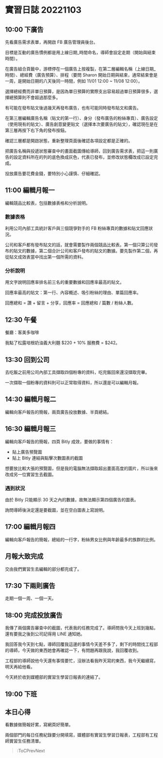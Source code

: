 # 實習日誌 20221103

## 10:00 下廣告

先看廣告需求表單，再開啟 FB 廣告管理員後台。

目標是互動的廣告慣例都是用上線日期_時間命名，導師會設定走期（開始與結束時間）。

在廣告組合頁籤中，游標停在一個廣告上按複製，在第二層編輯名稱（上線日期_時間）、總經費（廣告預算）、排程（要問 Sharon 開始日期與結束，通常結束會是一周，是開始日期的八天後同一時間，例如 11/01 12:00 ~ 11/08 12:00）。

選擇總經費而非單日預算，是因為單日預算的實際支出容易超過單日預算很多，選擇總預算則不會超過那麼多。

有可能在發布貼文後過幾天再發布廣告，也有可能同時發布貼文和廣告。

在第三層編輯廣告名稱（貼文的第一行）、身分（發布廣告的粉絲專頁）、廣告設定（使用現有的貼文）、廣告創意變更貼文（選擇本次要廣告的貼文），確認現在是在第三層再按下右下角的發布按鈕。

確認三層都是開啟狀態，重新整理頁面後確認各項設定都是正確的。

把廣告名稱與投遞狀態審查中的畫面截圖傳給導師，回到廣告需求表，把這一則廣告的設定資料所在的列的底色換成灰色，代表已發布，並修改狀態欄改成已設定完成。

投放廣告要花費金錢，要特別小心謹慎、仔細確認。

## 11:00 編輯月報一

編輯競品比較表，包括數據表格和分析說明。

### 數據表格

利用公司內部工具統計客戶與三個競爭對手的 FB 粉絲專頁的數據和貼文回應狀況。

公司和客戶都有發布貼文的話，就會需要製作兩個競品比較表。第一個只算公司發布的貼文的數據，第二個合計公司和客戶發布的貼文的數據。要先製作第二個，再從貼文成效表當中找出第一個所需的資料。

### 分析說明

用文字說明回應率排名前三名的重要數據和回應率最高的貼文。

回應率最高的貼文：第一行、內容概述、吸引粉絲的理由、單篇回應率。

回應總和 = 讚 + 留言 + 分享，回應率 = 回應總和 / 篇數 / 粉絲人數。

## 12:30 午餐

餐廳：客美多咖啡

我點了松露培根奶油義大利麵 $220 + 10% 服務費 = $242。

## 13:30 回到公司

去吃飯之前用公司內部工具擷取四個粉專的資料，吃完飯回來還沒擷取完畢。

一次擷取一個粉專的資料則可以正常取得資料，所以還是可以編輯月報。

## 14:30 編輯月報二

編輯向客戶報告的簡報，兩頁廣告投放數據、半頁總結。

## 16:30 編輯月報三

編輯向客戶報告的簡報，四頁 Bitly 成效，要做的事情有：

* 貼上廣告預覽圖
* 貼上 Bitly 連結與點擊次數圖表的截圖

想要放比較大張的預覽圖，但是我的電腦無法擷取超出畫面高度的圖片，所以後來改成另一位實習生去截圖。

### 遇到狀況

由於 Bitly 只能顯示 30 天之內的數據，故無法顯示第四個廣告的圖表。

詢問導師後決定還是要截圖，並在空白圖表上寫說明。

## 17:00 編輯月報四

編輯向客戶報告的簡報，總結的一行字，粉絲男女比例與年齡最多的族群的比例。

## 月報大致完成

交由我們實習生去編輯的部分都完成了。

## 17:30 下兩則廣告

走期一個一周、一個一天。

## 18:00 完成投放廣告

我傳了兩個廣告審查中的截圖，代表我的任務完成了。導師問我今天上班到幾點，還有要我之後到公司記得用 LINE 通知她。

我回答我今天到七點，導師回覆我這邊的事情今天差不多了，剩下的時間找工程部的導師，今天做的東西她會再確認一下，有問題再跟我說，我回覆收到。

工程部的導師說他今天還有事情要忙，沒辦法看我昨天寫的東西，我今天繼續寫，明天再給他看。

今天終於收到媒體部的實習生學習日報表的連結了。

## 19:00 下班

## 本日心得

看數據做簡報好累，寫網頁好簡單。

兩個部門的每日任務紀錄要分開填寫，媒體部有實習生學習日報表，工程部有工程師實習生任務清單。

> :ToCPrevNext